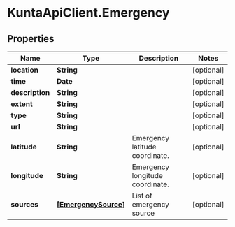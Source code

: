 # KuntaApiClient.Emergency

## Properties
Name | Type | Description | Notes
------------ | ------------- | ------------- | -------------
**location** | **String** |  | [optional] 
**time** | **Date** |  | [optional] 
**description** | **String** |  | [optional] 
**extent** | **String** |  | [optional] 
**type** | **String** |  | [optional] 
**url** | **String** |  | [optional] 
**latitude** | **String** | Emergency latitude coordinate. | [optional] 
**longitude** | **String** | Emergency longitude coordinate. | [optional] 
**sources** | [**[EmergencySource]**](EmergencySource.md) | List of emergency source | [optional] 


